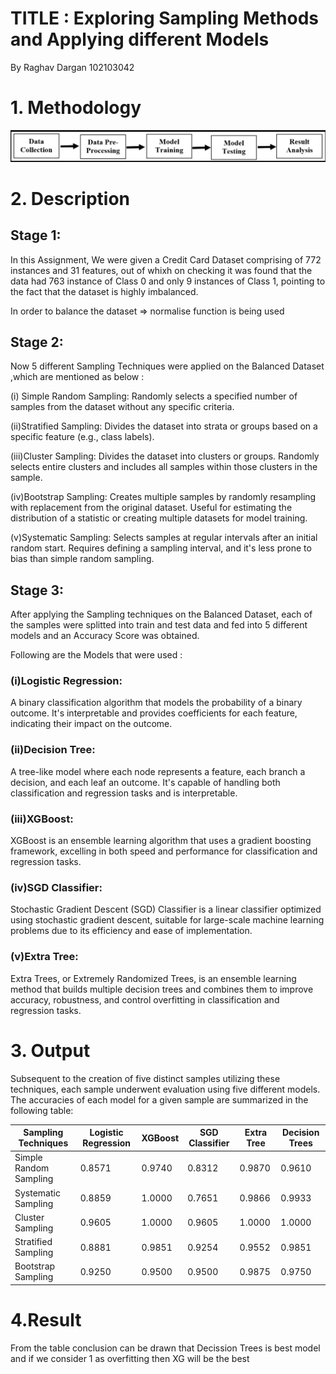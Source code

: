 # TITLE : Exploring Sampling Methods and Applying different Models
By Raghav Dargan 102103042 

# 1. Methodology
![image](https://github.com/Raghavdargan/Sampling_102103042/blob/main/methadology_sampling.png)

# 2. Description
## Stage 1:
In this Assignment, We were given a Credit Card Dataset comprising of 772 instances and 31 features, out of whixh on checking it was found that the data had 763 instance of Class 0 and only 9 instances of Class 1, pointing to the fact that the dataset is highly imbalanced.

In order to balance the dataset => normalise function is being used

## Stage 2:
Now 5 different Sampling Techniques were applied on the Balanced Dataset ,which are mentioned as below :

(i) Simple Random Sampling:
Randomly selects a specified number of samples from the dataset without any specific criteria.

(ii)Stratified Sampling:
Divides the dataset into strata or groups based on a specific feature (e.g., class labels).

(iii)Cluster Sampling:
Divides the dataset into clusters or groups.
Randomly selects entire clusters and includes all samples within those clusters in the sample.

(iv)Bootstrap Sampling:
Creates multiple samples by randomly resampling with replacement from the original dataset.
Useful for estimating the distribution of a statistic or creating multiple datasets for model training.

(v)Systematic Sampling:
Selects samples at regular intervals after an initial random start.
Requires defining a sampling interval, and it's less prone to bias than simple random sampling.

## Stage 3:
After applying the Sampling techniques on the Balanced Dataset, each of the samples were splitted into train and test data and fed into 5 different models and an Accuracy Score was obtained.

Following are the Models that were used :

### (i)Logistic Regression:
A binary classification algorithm that models the probability of a binary outcome.
It's interpretable and provides coefficients for each feature, indicating their impact on the outcome.

### (ii)Decision Tree:
A tree-like model where each node represents a feature, each branch a decision, and each leaf an outcome.
It's capable of handling both classification and regression tasks and is interpretable.

### (iii)XGBoost:
XGBoost is an ensemble learning algorithm that uses a gradient boosting framework, excelling in both speed and performance for classification and regression tasks.

### (iv)SGD Classifier:
 Stochastic Gradient Descent (SGD) Classifier is a linear classifier optimized using stochastic gradient descent, suitable for large-scale machine learning problems due to its efficiency and ease of implementation.

### (v)Extra Tree:
Extra Trees, or Extremely Randomized Trees, is an ensemble learning method that builds multiple decision trees and combines them to improve accuracy, robustness, and control overfitting in classification and regression tasks.

# 3. Output
Subsequent to the creation of five distinct samples utilizing these techniques, each sample underwent evaluation using five different models. The accuracies of each model for a given sample are summarized in the following table:

|Sampling Techniques|Logistic Regression|XGBoost|SGD Classifier|Extra Tree|Decision Trees|
|-------------------------|---------------|---------------------|--------|----------------|----------|
| Simple Random Sampling   | 0.8571        | 0.9740             |  0.8312|  0.9870         | 0.9610  |
| Systematic Sampling      |  0.8859     | 1.0000           | 0.7651 |  0.9866         | 0.9933   |
| Cluster Sampling         | 0.9605      | 1.0000              |0.9605 | 1.0000         |  1.0000   |
| Stratified Sampling      | 0.8881        | 0.9851              | 0.9254 |  0.9552         | 0.9851   |
| Bootstrap Sampling       | 0.9250        | 0.9500              | 0.9500 | 0.9875         | 0.9750   |


 # 4.Result 

From the table conclusion can be drawn that Decission Trees is best model and if we consider 1 as overfitting then XG will be the best

 
